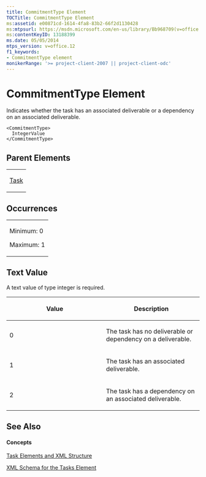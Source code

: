```yaml
---
title: CommitmentType Element
TOCTitle: CommitmentType Element
ms:assetid: e00871cd-1614-4fa8-83b2-66f2d1130428
ms:mtpsurl: https://msdn.microsoft.com/en-us/library/Bb968709(v=office.12)
ms:contentKeyID: 13188399
ms.date: 05/05/2014
mtps_version: v=office.12
f1_keywords:
- CommitmentType element
monikerRange: '>= project-client-2007 || project-client-odc'
---
```


# CommitmentType Element




Indicates whether the task has an associated deliverable or a dependency on an associated deliverable.

    <CommitmentType>
      IntegerValue
    </CommitmentType>

## Parent Elements

<table>
<colgroup>
<col style="width: 100%" />
</colgroup>
<tbody>
<tr class="odd">
<td><p><a href="bb968487(v=office.12).md">Task</a></p></td>
</tr>
</tbody>
</table>

## Occurrences

<table>
<colgroup>
<col style="width: 100%" />
</colgroup>
<tbody>
<tr class="odd">
<td><p>Minimum: 0</p>
<p>Maximum: 1</p></td>
</tr>
</tbody>
</table>

## Text Value

A text value of type integer is required.

<table>
<colgroup>
<col style="width: 50%" />
<col style="width: 50%" />
</colgroup>
<thead>
<tr class="header">
<th><p>Value</p></th>
<th><p>Description</p></th>
</tr>
</thead>
<tbody>
<tr class="odd">
<td><p>0</p></td>
<td><p>The task has no deliverable or dependency on a deliverable.</p></td>
</tr>
<tr class="even">
<td><p>1</p></td>
<td><p>The task has an associated deliverable.</p></td>
</tr>
<tr class="odd">
<td><p>2</p></td>
<td><p>The task has a dependency on an associated deliverable.</p></td>
</tr>
</tbody>
</table>

## See Also

#### Concepts

[Task Elements and XML Structure](task-elements-and-xml-structure.md)

[XML Schema for the Tasks Element](xml-schema-for-the-tasks-element.md)

